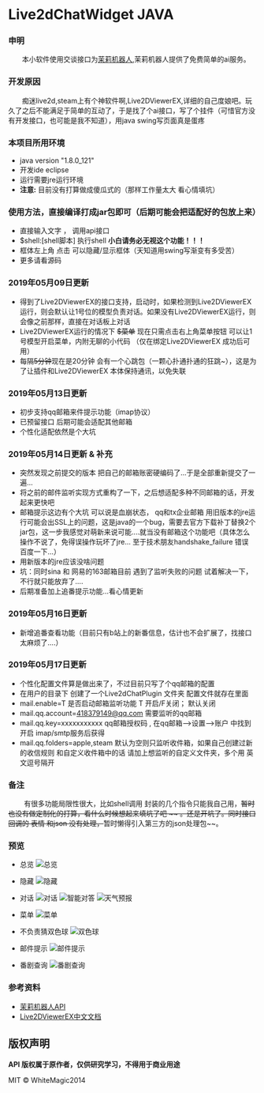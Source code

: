 

# Live2dChatWidget JAVA


### 申明
&emsp;&emsp;本小软件使用交谈接口为[茉莉机器人][1],茉莉机器人提供了免费简单的ai服务。

### 开发原因
&emsp;&emsp;痴迷live2d,steam上有个神软件啊,Live2DViewerEX,详细的自己度娘吧。玩久了之后不能满足于简单的互动了，于是找了个ai接口，写了个挂件（可惜官方没有开发接口，也可能是我不知道），用java swing写页面真是蛋疼

### 本项目所用环境
- java version "1.8.0_121"
- 开发ide eclipse
- 运行需要jre运行环境
- **注意:** 目前没有打算做成傻瓜式的（那样工作量太大 看心情填坑）

### 使用方法，直接编译打成jar包即可（后期可能会把适配好的包放上来）
- 直接输入文字 ， 调用api接口
- $shell:[shell脚本] 执行shell    **小白请务必无视这个功能！！！**
- 框体左上角 点击 可以隐藏/显示框体（天知道用swing写渐变有多受苦）
- 更多请看源码


### 2019年05月09日更新
- 得到了Live2DViewerEX的接口支持，启动时，如果检测到Live2DViewerEX运行，则会默认让1号位的模型负责对话。如果没有Live2DViewerEX运行，则会像之前那样，直接在对话板上对话
- Live2DViewerEX运行的情况下 ~~$菜单~~ 现在只需点击右上角菜单按钮 可以让1号模型开启菜单，内附无聊的小代码 （仅在绑定Live2DViewerEX 成功后可用）
- 每隔~~5分钟~~现在是20分钟 会有一个心跳包（一颗心扑通扑通的狂跳~），这是为了让插件和Live2DViewerEX 本体保持通讯，以免失联

### 2019年05月13日更新
- 初步支持qq邮箱来件提示功能（imap协议）
- 已预留接口 后期可能会适配其他邮箱
- 个性化适配依然是个大坑

### 2019年05月14日更新 & 补充
- 突然发现之前提交的版本 把自己的邮箱账密硬编码了...于是全部重新提交了一遍...
- 将之前的邮件监听实现方式重构了一下，之后想适配多种不同邮箱的话，开发起来更快吧
- 邮箱提示这边有个大坑 可以说是血崩状态， qq和tx企业邮箱 用旧版本的jre运行可能会出SSL上的问题，这是java的一个bug，需要去官方下载补丁替换2个jar包，这一步我感觉对萌新来说可能....就当没有邮箱这个功能吧（具体怎么操作不说了，免得误操作玩坏了jre... 至于技术朋友handshake_failure 错误 百度一下...）
- 用新版本的jre应该没啥问题
- 坑：同时sina 和 网易的163邮箱目前 遇到了监听失败的问题  试着解决一下，不行就只能放弃了....
- 后期准备加上追番提示功能...看心情更新

### 2019年05月16日更新
- 新增追番查看功能（目前只有b站上的新番信息，估计也不会扩展了，找接口太麻烦了....）

### 2019年05月17日更新
- 个性化配置文件算是做出来了，不过目前只写了个qq邮箱的配置
- 在用户的目录下 创建了一个Live2dChatPlugin 文件夹 配置文件就存在里面
- mail.enable=T
是否启动邮箱监听功能  T 开启/F关闭； 默认关闭
- mail.qq.account=418379149@qq.com
需要监听的qq邮箱
- mail.qq.key=xxxxxxxxxxx
qq邮箱授权码 , 在qq邮箱-->设置-->账户 中找到开启 imap/smtp服务后获得
- mail.qq.folders=apple,steam
默认为空则只监听收件箱，如果自己创建过新的收信规则 和自定义收件箱中的话 请加上想监听的自定义文件夹，多个用 英文逗号隔开

### 备注
&emsp;&emsp; 有很多功能局限性很大，比如shell调用 封装的几个指令只能我自己用，~~暂时也没有做定制化的打算，看什么时候想起来填坑了吧 ~~ 。还是开坑了。同时接口回调的 表情 和json 没有处理，~~暂时懒得引入第三方的json处理包~~。


### 预览
- 总览
![总览](img/main.png)

- 隐藏
![隐藏](img/hiden.png)

- 对话
![对话](img/talk.png)
![智能对答](img/talk2.png)
![天气预报](img/talk3.png)

- 菜单
![菜单](img/menu.png)

- 不负责猜双色球
![双色球](img/lottery.png)

- 邮件提示
![邮件提示](img/mail.png)

- 番剧查询
![番剧查询](img/bangumi.png)




### 参考资料
- [茉莉机器人API][1]
- [Live2DViewerEX中文文档][2]

[1]: http://www.itpk.cn/
[2]: http://live2d.pavostudio.com/doc/zh-cn/exapi/

## 版权声明

**API 版权属于原作者，仅供研究学习，不得用于商业用途**

MIT © WhiteMagic2014

